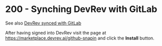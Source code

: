 # 200 - Synching DevRev with GitLab

See also [DevRev synced with GitLab](https://marketplace.devrev.ai/github-snapin) 

After having signed into DevRev visit the page at https://marketplace.devrev.ai/github-snapin and click the **Install** button.
